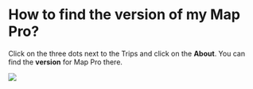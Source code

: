 # How to find the version of my Map Pro?

<p class="no-margin">Click on the three dots next to the Trips and click on the <b>About</b>. You can find the <b>version</b> for Map Pro there.</p>
<p class="no-margin"></p>
<div class="intercom-container"><img src="/assets/img/teams-pro/image_131.png"></div>



